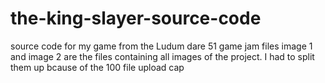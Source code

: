 # the-king-slayer-source-code
source code for my game from the Ludum dare 51 game jam
files image 1 and image 2 are the files containing all images of the project. I had to split them up bcause of the 100 file upload cap
